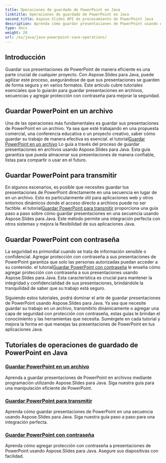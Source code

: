 ```yaml
---
title: Operaciones de guardado de PowerPoint en Java
linktitle: Operaciones de guardado de PowerPoint en Java
second_title: Aspose.Slides API de procesamiento de PowerPoint Java
description: Aprenda cómo guardar presentaciones de PowerPoint usando Aspose.Slides para Java. Tutoriales sobre cómo guardar en un archivo, transmitir y agregar protección con contraseña.
type: docs
weight: 20
url: /es/java/java-powerpoint-save-operations/
---
```


## Introducción

Guardar sus presentaciones de PowerPoint de manera eficiente es una parte crucial de cualquier proyecto. Con Aspose.Slides para Java, puede agilizar este proceso, asegurándose de que sus presentaciones se guarden de forma segura y en varios formatos. Este artículo cubre tutoriales esenciales que lo guiarán para guardar presentaciones en archivos, secuencias y agregar protección con contraseña para mejorar la seguridad.

## Guardar PowerPoint en un archivo

 Una de las operaciones más fundamentales es guardar sus presentaciones de PowerPoint en un archivo. Ya sea que esté trabajando en una propuesta comercial, una conferencia educativa o un proyecto creativo, saber cómo guardar su trabajo de manera efectiva es esencial. el tutorial[Guardar PowerPoint en un archivo](./save-powerpoint-to-file/) Lo guía a través del proceso de guardar presentaciones en archivos usando Aspose.Slides para Java. Esta guía garantiza que pueda almacenar sus presentaciones de manera confiable, listas para compartir o usar en el futuro.

## Guardar PowerPoint para transmitir

En algunos escenarios, es posible que necesites guardar tus presentaciones de PowerPoint directamente en una secuencia en lugar de en un archivo. Esto es particularmente útil para aplicaciones web y otros entornos dinámicos donde el acceso directo a archivos puede no ser factible. el tutorial[Guardar PowerPoint para transmitir](./save-powerpoint-to-stream/) proporciona una guía paso a paso sobre cómo guardar presentaciones en una secuencia usando Aspose.Slides para Java. Este método permite una integración perfecta con otros sistemas y mejora la flexibilidad de sus aplicaciones Java.

## Guardar PowerPoint con contraseña

 La seguridad es primordial cuando se trata de información sensible o confidencial. Agregar protección con contraseña a sus presentaciones de PowerPoint garantiza que solo las personas autorizadas puedan acceder a su contenido. el tutorial[Guardar PowerPoint con contraseña](./save-powerpoint-with-password/) le enseña cómo agregar protección con contraseña a sus presentaciones usando Aspose.Slides para Java. Esta característica es crucial para mantener la integridad y confidencialidad de sus presentaciones, brindándole la tranquilidad de saber que su trabajo está seguro.

Siguiendo estos tutoriales, podrá dominar el arte de guardar presentaciones de PowerPoint usando Aspose.Slides para Java. Ya sea que necesite guardar su trabajo en un archivo, transmitirlo dinámicamente o agregar una capa de seguridad con protección con contraseña, estas guías le brindan el conocimiento y las herramientas que necesita. Sumérgete en cada tutorial y mejora la forma en que manejas las presentaciones de PowerPoint en tus aplicaciones Java.
## Tutoriales de operaciones de guardado de PowerPoint en Java
### [Guardar PowerPoint en un archivo](./save-powerpoint-to-file/)
Aprenda a guardar presentaciones de PowerPoint en archivos mediante programación utilizando Aspose.Slides para Java. Siga nuestra guía para una manipulación eficiente de PowerPoint.
### [Guardar PowerPoint para transmitir](./save-powerpoint-to-stream/)
Aprenda cómo guardar presentaciones de PowerPoint en una secuencia usando Aspose.Slides para Java. Siga nuestra guía paso a paso para una integración perfecta.
### [Guardar PowerPoint con contraseña](./save-powerpoint-with-password/)
Aprenda cómo agregar protección con contraseña a presentaciones de PowerPoint usando Aspose.Slides para Java. Asegure sus diapositivas con facilidad.